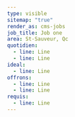 ```yaml
---
type: visible
sitemap: "true"
render_as: cms-jobs
job_title: Job one
area: St-Sauveur, Qc
quotidien:
  - line: Line
  - line: Line
ideal:
  - line: Line
offrons:
  - line: Line
  - line: Line
requis:
  - line: Line
---
```

